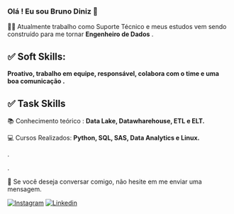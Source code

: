 ### Olá ! Eu sou Bruno Diniz 🤙 

<p align="left"> 
  🧑‍💻 Atualmente trabalho como Suporte Técnico e meus estudos vem sendo construído para me tornar <strong>Engenheiro de Dados</strong> .
</p>

## ✅ Soft Skills:
<p align="left">
  <strong> Proativo, trabalho em equipe, responsável, colabora com o time e uma boa comunicação .</strong>
</p>

## ✅ Task Skills
<p align="left">
  📚 Conhecimento teórico : <strong> Data Lake, Datawharehouse, ETL e ELT.</strong>
</p>

<p align="left">
  💻 Cursos Realizados: <strong> Python, SQL, SAS, Data Analytics e Linux. </strong>
</p>

.

.


<p align="left">
  💌 Se você deseja conversar comigo, não hesite em me enviar uma mensagem.
</p>


[![Instagram](https://img.shields.io/badge/Instagram-E4405F?style=for-the-badge&logo=instagram&logoColor=white)](https://www.instagram.com/_bcdiniz/)
[![Linkedin](https://img.shields.io/badge/LinkedIn-0077B5?style=for-the-badge&logo=linkedin&logoColor=white)](https://www.linkedin.com/in/brunocdiniz/)
